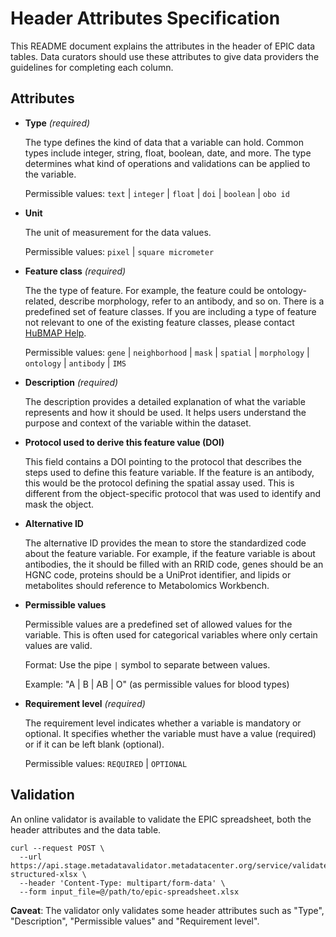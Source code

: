 # Header Attributes Specification

This README document explains the attributes in the header of EPIC data tables. Data curators should use these attributes to give data providers the guidelines for completing each column.

## Attributes

* **Type** _(required)_

  The type defines the kind of data that a variable can hold. Common types include integer, string, float, boolean, date, and more. The type determines what kind of operations and validations can be applied to the variable.

  Permissible values: `text` | `integer` | `float` | `doi` | `boolean` | `obo id`

* **Unit**

  The unit of measurement for the data values.

  Permissible values: `pixel` | `square micrometer`

* **Feature class** _(required)_

  The the type of feature. For example, the feature could be ontology-related, describe morphology, refer to an antibody, and so on. There is a predefined set of feature classes. If you are including a type of feature not relevant to one of the existing feature classes, please contact [HuBMAP Help](mailto:help@hubmapconsortium.org).

  Permissible values: `gene` | `neighborhood` | `mask` | `spatial` | `morphology` | `ontology` | `antibody` | `IMS`

* **Description** _(required)_

  The description provides a detailed explanation of what the variable represents and how it should be used. It helps users understand the purpose and context of the variable within the dataset.

* **Protocol used to derive this feature value (DOI)**

  This field contains a DOI pointing to the protocol that describes the steps used to define this feature variable. If the feature is an antibody, this would be the protocol defining the spatial assay used. This is different from the object-specific protocol that was used to identify and mask the object.

* **Alternative ID**

  The alternative ID provides the mean to store the standardized code about the feature variable. For example, if the feature variable is about antibodies, the it should be filled with an RRID code, genes should be an HGNC code, proteins should be a UniProt identifier, and lipids or metabolites should reference to Metabolomics Workbench.
  
* **Permissible values**

  Permissible values are a predefined set of allowed values for the variable. This is often used for categorical variables where only certain values are valid.

  Format: Use the pipe `|` symbol to separate between values.
  
  Example: "A | B | AB | O" (as permissible values for blood types)
  
* **Requirement level** _(required)_

  The requirement level indicates whether a variable is mandatory or optional. It specifies whether the variable must have a value (required) or if it can be left blank (optional).

  Permissible values: `REQUIRED` | `OPTIONAL`

## Validation

An online validator is available to validate the EPIC spreadsheet, both the header attributes and the data table.

```
curl --request POST \
  --url https://api.stage.metadatavalidator.metadatacenter.org/service/validate-structured-xlsx \
  --header 'Content-Type: multipart/form-data' \
  --form input_file=@/path/to/epic-spreadsheet.xlsx
```

**Caveat**: The validator only validates some header attributes such as "Type", "Description", "Permissible values" and "Requirement level".
